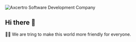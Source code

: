 ![Axcertro Software Development Company](https://user-images.githubusercontent.com/16050349/172024669-31dde8fb-16c1-4df6-926e-57058ef39518.jpg)


## Hi there 👋

🙋‍♀️ We are tring to make this world more friendly for everyone.




<!--

**Here are some ideas to get you started:**

🙋‍♀️ A short introduction - what is your organization all about?
🌈 Contribution guidelines - how can the community get involved?
👩‍💻 Useful resources - where can the community find your docs? Is there anything else the community should know?
🍿 Fun facts - what does your team eat for breakfast?
🧙 Remember, you can do mighty things with the power of [Markdown](https://docs.github.com/github/writing-on-github/getting-started-with-writing-and-formatting-on-github/basic-writing-and-formatting-syntax)
-->
